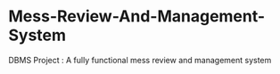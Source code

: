 # Mess-Review-And-Management-System
DBMS Project : A fully functional mess review and management system
